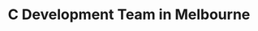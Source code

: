 ---
title: C Development Team in Melbourne
permalink: /landings/c-developer-melbourne
technology: C
location: Melbourne
---